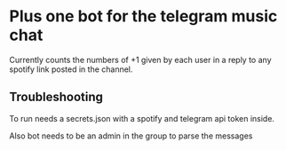 # Plus one bot for the telegram music chat

Currently counts the numbers of +1 given by each user in a reply to any spotify link posted in the channel.



## Troubleshooting

To run needs a secrets.json with a spotify and telegram api token inside.

Also bot needs to be an admin in the group to parse the messages
